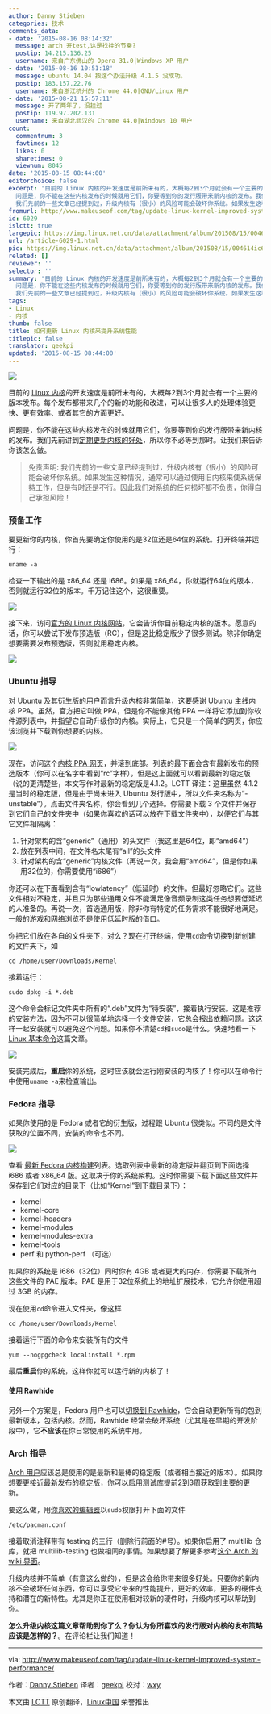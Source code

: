 ```yaml
---
author: Danny Stieben
categories: 技术
comments_data:
- date: '2015-08-16 08:14:32'
  message: arch 开test,这是找挂的节奏?
  postip: 14.215.136.25
  username: 来自广东佛山的 Opera 31.0|Windows XP 用户
- date: '2015-08-16 10:51:18'
  message: ubuntu 14.04 按这个办法升级 4.1.5 没成功。
  postip: 183.157.22.76
  username: 来自浙江杭州的 Chrome 44.0|GNU/Linux 用户
- date: '2015-08-21 15:57:11'
  message: 开了两年了，没挂过
  postip: 119.97.202.131
  username: 来自湖北武汉的 Chrome 44.0|Windows 10 用户
count:
  commentnum: 3
  favtimes: 12
  likes: 0
  sharetimes: 0
  viewnum: 8045
date: '2015-08-15 08:44:00'
editorchoice: false
excerpt: '目前的 Linux 内核的开发速度是前所未有的，大概每2到3个月就会有一个主要的版本发布。每个发布都带来几个的新的功能和改进，可以让很多人的处理体验更快、更有效率、或者其它的方面更好。
  问题是，你不能在这些内核发布的时候就用它们，你要等到你的发行版带来新内核的发布。我们先前讲到定期更新内核的好处，所以你不必等到那时。让我们来告诉你该怎么做。  免责声明:
  我们先前的一些文章已经提到过，升级内核有（很小）的风险可能会破坏你系统。如果发生这种情况，通常可以通过使用旧内核来使系统保持工作，但是有时还是不行。因此我们'
fromurl: http://www.makeuseof.com/tag/update-linux-kernel-improved-system-performance/
id: 6029
islctt: true
largepic: https://img.linux.net.cn/data/attachment/album/201508/15/004614ic6gyoiygmc89vy6.jpg
url: /article-6029-1.html
pic: https://img.linux.net.cn/data/attachment/album/201508/15/004614ic6gyoiygmc89vy6.jpg.thumb.jpg
related: []
reviewer: ''
selector: ''
summary: '目前的 Linux 内核的开发速度是前所未有的，大概每2到3个月就会有一个主要的版本发布。每个发布都带来几个的新的功能和改进，可以让很多人的处理体验更快、更有效率、或者其它的方面更好。
  问题是，你不能在这些内核发布的时候就用它们，你要等到你的发行版带来新内核的发布。我们先前讲到定期更新内核的好处，所以你不必等到那时。让我们来告诉你该怎么做。  免责声明:
  我们先前的一些文章已经提到过，升级内核有（很小）的风险可能会破坏你系统。如果发生这种情况，通常可以通过使用旧内核来使系统保持工作，但是有时还是不行。因此我们'
tags:
- Linux
- 内核
thumb: false
title: 如何更新 Linux 内核来提升系统性能
titlepic: false
translator: geekpi
updated: '2015-08-15 08:44:00'
---
```


![](/data/attachment/album/201508/15/004614ic6gyoiygmc89vy6.jpg)


目前的 [Linux 内核](http://www.makeuseof.com/tag/linux-kernel-explanation-laymans-terms/)的开发速度是前所未有的，大概每2到3个月就会有一个主要的版本发布。每个发布都带来几个的新的功能和改进，可以让很多人的处理体验更快、更有效率、或者其它的方面更好。


问题是，你不能在这些内核发布的时候就用它们，你要等到你的发行版带来新内核的发布。我们先前讲到[定期更新内核的好处](http://www.makeuseof.com/tag/5-reasons-update-kernel-linux/)，所以你不必等到那时。让我们来告诉你该怎么做。



> 
> 免责声明: 我们先前的一些文章已经提到过，升级内核有（很小）的风险可能会破坏你系统。如果发生这种情况，通常可以通过使用旧内核来使系统保持工作，但是有时还是不行。因此我们对系统的任何损坏都不负责，你得自己承担风险！
> 
> 
> 


### 预备工作


要更新你的内核，你首先要确定你使用的是32位还是64位的系统。打开终端并运行：



```
uname -a

```

检查一下输出的是 x86\_64 还是 i686。如果是 x86\_64，你就运行64位的版本，否则就运行32位的版本。千万记住这个，这很重要。


![](/data/attachment/album/201508/15/004614ucfcp8t522u24228.jpg)


接下来，访问[官方的 Linux 内核网站](http://www.kernel.org/)，它会告诉你目前稳定内核的版本。愿意的话，你可以尝试下发布预选版（RC），但是这比稳定版少了很多测试。除非你确定想要需要发布预选版，否则就用稳定内核。


![](/data/attachment/album/201508/15/004615dmd6j9jbbb4rr761.jpg)


### Ubuntu 指导


对 Ubuntu 及其衍生版的用户而言升级内核非常简单，这要感谢 Ubuntu 主线内核 PPA。虽然，官方把它叫做 PPA，但是你不能像其他 PPA 一样将它添加到你软件源列表中，并指望它自动升级你的内核。实际上，它只是一个简单的网页，你应该浏览并下载到你想要的内核。


![](/data/attachment/album/201508/15/004616m566iiqj563qj3mr.jpg)


现在，访问这个[内核 PPA 网页](http://kernel.ubuntu.com/%7Ekernel-ppa/mainline/)，并滚到底部。列表的最下面会含有最新发布的预选版本（你可以在名字中看到“rc”字样），但是这上面就可以看到最新的稳定版（说的更清楚些，本文写作时最新的稳定版是4.1.2。LCTT 译注：这里虽然 4.1.2 是当时的稳定版，但是由于尚未进入 Ubuntu 发行版中，所以文件夹名称为“-unstable”）。点击文件夹名称，你会看到几个选择。你需要下载 3 个文件并保存到它们自己的文件夹中（如果你喜欢的话可以放在下载文件夹中），以便它们与其它文件相隔离：


1. 针对架构的含“generic”（通用）的头文件（我这里是64位，即“amd64”）
2. 放在列表中间，在文件名末尾有“all”的头文件
3. 针对架构的含“generic”内核文件（再说一次，我会用“amd64”，但是你如果用32位的，你需要使用“i686”）


你还可以在下面看到含有“lowlatency”（低延时）的文件。但最好忽略它们。这些文件相对不稳定，并且只为那些通用文件不能满足像音频录制这类任务想要低延迟的人准备的。再说一次，首选通用版，除非你有特定的任务需求不能很好地满足。一般的游戏和网络浏览不是使用低延时版的借口。


你把它们放在各自的文件夹下，对么？现在打开终端，使用`cd`命令切换到新创建的文件夹下，如



```
cd /home/user/Downloads/Kernel

```

接着运行：



```
sudo dpkg -i *.deb

```

这个命令会标记文件夹中所有的“.deb”文件为“待安装”，接着执行安装。这是推荐的安装方法，因为不可以很简单地选择一个文件安装，它总会报出依赖问题。这这样一起安装就可以避免这个问题。如果你不清楚`cd`和`sudo`是什么。快速地看一下 [Linux 基本命令](http://www.makeuseof.com/tag/an-a-z-of-linux-40-essential-commands-you-should-know/)这篇文章。


![](/data/attachment/album/201508/15/004616fkd16v1ijk8dbv9y.jpg)


安装完成后，**重启**你的系统，这时应该就会运行刚安装的内核了！你可以在命令行中使用`uname -a`来检查输出。


### Fedora 指导


如果你使用的是 Fedora 或者它的衍生版，过程跟 Ubuntu 很类似。不同的是文件获取的位置不同，安装的命令也不同。


![](/data/attachment/album/201508/15/004617ketn26hqe1lzohll.jpg)


查看 [最新 Fedora 内核构建](http://koji.fedoraproject.org/koji/packageinfo?packageID=8)列表。选取列表中最新的稳定版并翻页到下面选择 i686 或者 x86\_64 版。这取决于你的系统架构。这时你需要下载下面这些文件并保存到它们对应的目录下（比如“Kernel”到下载目录下）：


* kernel
* kernel-core
* kernel-headers
* kernel-modules
* kernel-modules-extra
* kernel-tools
* perf 和 python-perf （可选）


如果你的系统是 i686（32位）同时你有 4GB 或者更大的内存，你需要下载所有这些文件的 PAE 版本。PAE 是用于32位系统上的地址扩展技术，它允许你使用超过 3GB 的内存。


现在使用`cd`命令进入文件夹，像这样



```
cd /home/user/Downloads/Kernel

```

接着运行下面的命令来安装所有的文件



```
yum --nogpgcheck localinstall *.rpm

```

最后**重启**你的系统，这样你就可以运行新的内核了！


#### 使用 Rawhide


另外一个方案是，Fedora 用户也可以[切换到 Rawhide](http://www.makeuseof.com/tag/bleeding-edge-linux-fedora-rawhide/)，它会自动更新所有的包到最新版本，包括内核。然而，Rawhide 经常会破坏系统（尤其是在早期的开发阶段中），它**不应该**在你日常使用的系统中用。


### Arch 指导


[Arch 用户](http://www.makeuseof.com/tag/arch-linux-letting-you-build-your-linux-system-from-scratch/)应该总是使用的是最新和最棒的稳定版（或者相当接近的版本）。如果你想要更接近最新发布的稳定版，你可以启用测试库提前2到3周获取到主要的更新。


要这么做，用[你喜欢的编辑器](http://www.makeuseof.com/tag/nano-vs-vim-terminal-text-editors-compared/)以`sudo`权限打开下面的文件



```
/etc/pacman.conf

```

接着取消注释带有 testing 的三行（删除行前面的#号）。如果你启用了 multilib 仓库，就把 multilib-testing 也做相同的事情。如果想要了解更多参考[这个 Arch 的 wiki 界面](https://wiki.archlinux.org/index.php/Pacman#Repositories)。


升级内核并不简单（有意这么做的），但是这会给你带来很多好处。只要你的新内核不会破坏任何东西，你可以享受它带来的性能提升，更好的效率，更多的硬件支持和潜在的新特性。尤其是你正在使用相对较新的硬件时，升级内核可以帮助到你。


**怎么升级内核这篇文章帮助到你了么？你认为你所喜欢的发行版对内核的发布策略应该是怎样的？**。在评论栏让我们知道！




---


via: <http://www.makeuseof.com/tag/update-linux-kernel-improved-system-performance/>


作者：[Danny Stieben](http://www.makeuseof.com/tag/author/danny/) 译者：[geekpi](https://github.com/geekpi) 校对：[wxy](https://github.com/wxy)


本文由 [LCTT](https://github.com/LCTT/TranslateProject) 原创翻译，[Linux中国](https://linux.cn/) 荣誉推出